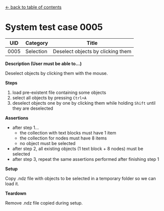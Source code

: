 
[← back to table of contents](../README.md)

# System test case 0005

| UID | Category | Title |
| --- | --- | --- |
| 0005 | Selection | Deselect objects by clicking them |


**Description (User must be able to...)**

Deselect objects by clicking them with the mouse.

**Steps**

1. load pre-existent file containing some objects
1. select all objects by pressing `Ctrl+A`
1. deselect objects one by one by clicking them while holding `Shift` until they are deselected

**Assertions**

- after step 1...
    - the collection with text blocks must have 1 item
    - the collection for nodes must have 8 items
    - no object must be selected
- after step 2, all existing objects (1 text block + 8 nodes) must be selected
- after step 3, repeat the same assertions performed after finishing step 1

**Setup**

Copy .ndz file with objects to be selected in a temporary folder so we can load it.

**Teardown**

Remove .ndz file copied during setup.
